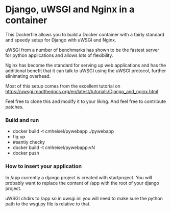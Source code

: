 # Django, uWSGI and Nginx in a container

This Dockerfile allows you to build a Docker container with a fairly standard
and speedy setup for Django with uWSGI and Nginx.

uWSGI from a number of benchmarks has shown to be the fastest server
for python applications and allows lots of flexibility.

Nginx has become the standard for serving up web applications and has the
additional benefit that it can talk to uWSGI using the uWSGI protocol, further
elinimating overhead.

Most of this setup comes from the excellent tutorial on
https://uwsgi.readthedocs.org/en/latest/tutorials/Django_and_nginx.html

Feel free to clone this and modify it to your liking. And feel free to
contribute patches.

### Build and run
* docker build -t cmheisel/pywebapp ./pywebapp
* fig up
* #santiy checky
* docker build -t cmheisel/pywebapp:vN
* docker push

### How to insert your application

In /app currently a django project is created with startproject. You will
probably want to replace the content of /app with the root of your django
project.

uWSGI chdirs to /app so in uwsgi.ini you will need to make sure the python path
to the wsgi.py file is relative to that.

